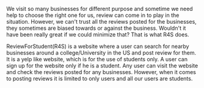 We visit so many businesses for different purpose and sometime we need help to choose the right one for us, review can come in to play in
the situation. However, we can't trust all the reviews posted for the businesses, they sometimes are biased towards or against the business.
Wouldn't it have been really great if we could minimize that? That is what R4S does.

ReviewForStudent(R4S) is a website where a user can search for nearby businesses around a college/University in the US and post review for them.
It is a yelp like website, which is for the use of students only. A user can sign up for the website only if he is a student. Any user can
visit the website and check the reviews posted for any businesses. However, when it comes to posting reviews it is limited to only users and 
all our users are students. 

